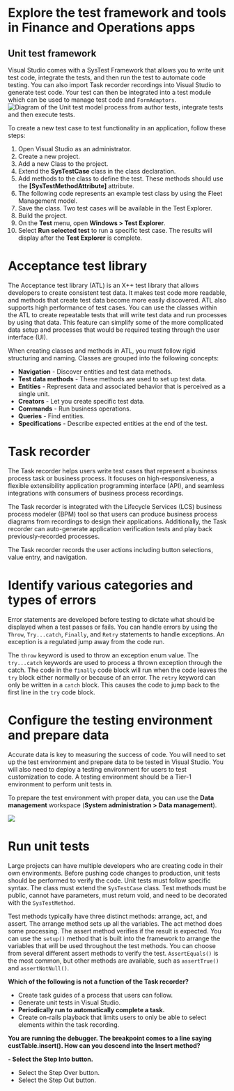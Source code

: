 # Explore the test framework and tools in Finance and Operations apps

##  Unit test framework
Visual Studio comes with a SysTest Framework that allows you to write unit test code, integrate the tests, and then run the test to automate code testing. You can also import Task recorder recordings into Visual Studio to generate test code.
Your test can then be integrated into a test module which can be used to manage test code and `FormAdaptors`.
![Diagram of the Unit test model process from author tests, integrate tests and then execute tests.](https://docs.microsoft.com/tr-tr/learn/modules/explore-test-framework-tools-finance-operations/media/unit-test.jpg)


To create a new test case to test functionality in an application, follow these steps:

1.  Open Visual Studio as an administrator.
2.  Create a new project.
3.  Add a new Class to the project.
4.  Extend the  **SysTestCase**  class in the class declaration.
5.  Add methods to the class to define the test. These methods should use the  **[SysTestMethodAttribute]**  attribute.
6.  The following code represents an example test class by using the Fleet Management model.
7.  Save the class. Two test cases will be available in the Test Explorer.
8.  Build the project.
9.  On the  **Test**  menu, open  **Windows > Test Explorer**.
10.  Select  **Run selected test**  to run a specific test case. The results will display after the  **Test Explorer**  is complete.

# Acceptance test library
The Acceptance test library (ATL) is an X++ test library that allows developers to create consistent test data. It makes test code more readable, and methods that create test data become more easily discovered. ATL also supports high performance of test cases. You can use the classes within the ATL to create repeatable tests that will write test data and run processes by using that data. This feature can simplify some of the more complicated data setup and processes that would be required testing through the user interface (UI).

When creating classes and methods in ATL, you must follow rigid structuring and naming. Classes are grouped into the following concepts:

-   **Navigation**  - Discover entities and test data methods.
-   **Test data methods**  - These methods are used to set up test data.
-   **Entities**  - Represent data and associated behavior that is perceived as a single unit.
-   **Creators**  - Let you create specific test data.
-   **Commands**  - Run business operations.
-   **Queries**  - Find entities.
-   **Specifications**  - Describe expected entities at the end of the test.

# Task recorder
The Task recorder helps users write test cases that represent a business process task or business process. It focuses on high-responsiveness, a flexible extensibility application programming interface (API), and seamless integrations with consumers of business process recordings.

The Task recorder is integrated with the Lifecycle Services (LCS) business process modeler (BPM) tool so that users can produce business process diagrams from recordings to design their applications. Additionally, the Task recorder can auto-generate application verification tests and play back previously-recorded processes.

The Task recorder records the user actions including button selections, value entry, and navigation.
# Identify various categories and types of errors
Error statements are developed before testing to dictate what should be displayed when a test passes or fails. You can handle errors by using the  `Throw`,  `Try...catch`,  `Finally`, and  `Retry`  statements to handle exceptions. An exception is a regulated jump away from the code run.

The `throw` keyword is used to throw an exception enum value.
The `try...catch` keywords are used to process a thrown exception through the catch.
The code in the `finally` code block will run when the code leaves the `try` block either normally or because of an error.
The `retry` keyword can only be written in a `catch` block. This causes the code to jump back to the first line in the `try` code block.

# Configure the testing environment and prepare data
Accurate data is key to measuring the success of code. You will need to set up the test environment and prepare data to be tested in Visual Studio. You will also need to deploy a testing environment for users to test customization to code. A testing environment should be a Tier-1 environment to perform unit tests in.

To prepare the test environment with proper data, you can use the  **Data management**  workspace (**System administration > Data management**).

![](https://docs.microsoft.com/tr-tr/learn/modules/explore-test-framework-tools-finance-operations/media/data-management.png#lightbox)

# Run unit tests
Large projects can have multiple developers who are creating code in their own environments. Before pushing code changes to production, unit tests should be performed to verify the code. Unit tests must follow specific syntax. The class must extend the  `SysTestCase`  class. Test methods must be public, cannot have parameters, must return void, and need to be decorated with the  `SysTestMethod`.

Test methods typically have three distinct methods: arrange, act, and assert. The arrange method sets up all the variables. The act method does some processing. The assert method verifies if the result is expected. You can use the `setup()` method that is built into the framework to arrange the variables that will be used throughout the test methods.
You can choose from several different assert methods to verify the test. `AssertEquals()` is the most common, but other methods are available, such as `assertTrue()` and `assertNotNull()`.



**Which of the following is not a function of the Task recorder?**

 - Create task guides of a process that users can follow. 
 - Generate unit tests in Visual Studio. 
 - **Periodically run to automatically complete a task.** 
 - Create on-rails playback that limits users to only be able to
   select elements within the task recording.

**You are running the debugger. The breakpoint comes to a line saying custTable.insert(). How can you descend into the Insert method?**

 **- Select the Step Into button.** 
 - Select the Step Over button. 
 - Select the Step Out button.
